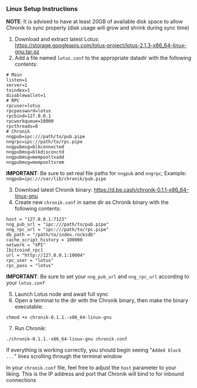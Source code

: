 ### Linux Setup Instructions

**NOTE**: It is advised to have at least 20GB of available disk space to allow Chronik to sync properly (disk usage will grow and shrink during sync time)

1. Download and extract latest Lotus: https://storage.googleapis.com/lotus-project/lotus-2.1.3-x86_64-linux-gnu.tar.gz
2. Add a file named `lotus.conf` to the appropriate datadir with the following contents:
  ```
  # Main
  listen=1
  server=1
  txindex=1
  disablewallet=1
  # RPC
  rpcuser=lotus
  rpcpassword=lotus
  rpcbind=127.0.0.1
  rpcworkqueue=10000
  rpcthreads=8
  # Chronik
  nngpub=ipc:///path/to/pub.pipe
  nngrpc=ipc://path/to/rpc.pipe
  nngpubmsg=blkconnected
  nngpubmsg=blkdisconctd
  nngpubmsg=mempooltxadd
  nngpubmsg=mempooltxrem
  ```
**IMPORTANT**: Be sure to set real file paths for `nngpub` and `nngrpc`; Example: `nngpub=ipc:///var/lib/chronik/pub.pipe`

3. Download latest Chronik binary: https://d.be.cash/chronik-0.1.1-x86_64-linux-gnu
4. Create new `chronik.conf` in same dir as Chronik binary with the following contents:
  ```
  host = "127.0.0.1:7123"
  nng_pub_url = "ipc:///path/to/pub.pipe"
  nng_rpc_url = "ipc:///path/to/rpc.pipe"
  db_path = "/path/to/index.rocksdb"
  cache_script_history = 100000
  network = "XPI"
  [bitcoind_rpc]
  url = "http://127.0.0.1:10604"
  rpc_user = "lotus"
  rpc_pass = "lotus"
  ```
**IMPORTANT**: Be sure to set your `nng_pub_url` and `nng_rpc_url` according to your `lotus.conf`

5. Launch Lotus node and await full sync
6. Open a terminal to the dir with the Chronik binary, then make the binary executable:
  ```
  chmod +x chronik-0.1.1.-x86_64-linux-gnu
  ```
7. Run Chronik:
  ```
  ./chronik-0.1.1.-x86_64-linux-gnu chronik.conf
  ```

If everything is working correctly, you should begin seeing "`Added block ...`" lines scrolling through the terminal window

In your `chronik.conf` file, feel free to adjust the `host` parameter to your liking. This is the IP address and port that Chronik will bind to for inbound connections
